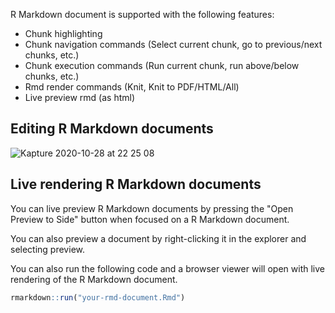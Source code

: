 R Markdown document is supported with the following features:

* Chunk highlighting
* Chunk navigation commands (Select current chunk, go to previous/next chunks, etc.)
* Chunk execution commands (Run current chunk, run above/below chunks, etc.)
* Rmd render commands (Knit, Knit to PDF/HTML/All)
* Live preview rmd (as html)

## Editing R Markdown documents

![Kapture 2020-10-28 at 22 25 08](https://user-images.githubusercontent.com/4662568/97449414-99a7b780-196c-11eb-9d2e-2c8eb5804d54.gif)

## Live rendering R Markdown documents

You can live preview R Markdown documents by pressing the "Open Preview to Side" button when focused on a R Markdown document. 



You can also preview a document by right-clicking it in the explorer and selecting preview.

You can also run the following code and a browser viewer will open with live rendering of the R Markdown document.

```r
rmarkdown::run("your-rmd-document.Rmd")
```
